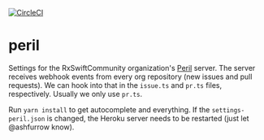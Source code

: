 [![CircleCI](https://circleci.com/gh/RxSwiftCommunity/peril.svg?style=svg)](https://circleci.com/gh/RxSwiftCommunity/peril)

# peril

Settings for the RxSwiftCommunity organization's [Peril](https://github.com/danger/peril) server. The server receives webhook events from every org repository (new issues and pull requests). We can hook into that in the `issue.ts` and `pr.ts` files, respectively. Usually we only use `pr.ts`.

Run `yarn install` to get autocomplete and everything. If the `settings-peril.json` is changed, the Heroku server needs to be restarted (just let @ashfurrow know).
